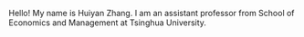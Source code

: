 
Hello! My name is Huiyan Zhang. I am an assistant professor from School of Economics and Management at Tsinghua University.
